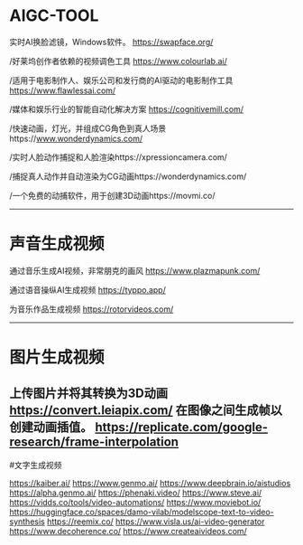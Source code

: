 # AIGC-TOOL
实时AI换脸滤镜，Windows软件。    https://swapface.org/

/好莱坞创作者依赖的视频调色工具    https://www.colourlab.ai/

/适用于电影制作人、娱乐公司和发行商的AI驱动的电影制作工具    https://www.flawlessai.com/

/媒体和娱乐行业的智能自动化解决方案    https://cognitivemill.com/ 

/快速动画，灯光，并组成CG角色到真人场景https://www.wonderdynamics.com/

/实时人脸动作捕捉和人脸渲染https://xpressioncamera.com/

/捕捉真人动作并自动渲染为CG动画https://wonderdynamics.com/

/一个免费的动捕软件，用于创建3D动画https://movmi.co/

------
# 声音生成视频

通过音乐生成AI视频，非常朋克的画风    https://www.plazmapunk.com/

通过语音操纵AI生成视频    https://typpo.app/

为音乐作品生成视频    https://rotorvideos.com/

--------

# 图片生成视频

上传图片并将其转换为3D动画    https://convert.leiapix.com/
在图像之间生成帧以创建动画插值。    https://replicate.com/google-research/frame-interpolation 
-------
#文字生成视频

https://kaiber.ai/
https://www.genmo.ai/
https://www.deepbrain.io/aistudios
https://alpha.genmo.ai/
https://phenaki.video/
https://www.steve.ai/
https://vidds.co/tools/video-automations/
https://www.moviebot.io/
https://huggingface.co/spaces/damo-vilab/modelscope-text-to-video-synthesis
https://reemix.co/
https://www.visla.us/ai-video-generator
https://www.decoherence.co/
https://www.createaivideos.com/
